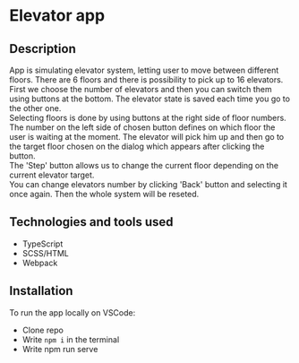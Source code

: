 # Elevator app
## Description
App is simulating elevator system, letting user to move between different floors. There are 6 floors and there is possibility to pick up to 16 elevators. First we choose the number of elevators and then you can switch them using buttons at the bottom. The elevator state is saved each time you go to the other one.<br />
Selecting floors is done by using buttons at the right side of floor numbers. The number on the left side of chosen button defines on which floor the user is waiting at the moment. The elevator will pick him up and then go to the target floor chosen on the dialog which appears after clicking the button.<br /> 
The 'Step' button allows us to change the current floor depending on the current elevator target. <br />
You can change elevators number by clicking 'Back' button and selecting it once again. Then the whole system will be reseted.

## Technologies and tools used
* TypeScript
* SCSS/HTML
* Webpack

## Installation
To run the app locally on VSCode:
* Clone repo 
* Write `npm i` in the terminal
* Write npm run serve